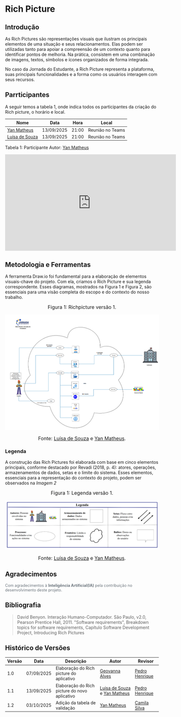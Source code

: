 # Rich Picture

## Introdução

As Rich Pictures são representações visuais que ilustram os principais elementos de uma situação e seus relacionamentos. Elas podem ser utilizadas tanto para apoiar a compreensão de um contexto quanto para identificar pontos de melhoria. Na prática, consistem em uma combinação de imagens, textos, símbolos e ícones organizados de forma integrada.

No caso da Jornada do Estudante, a Rich Picture representa a plataforma, suas principais funcionalidades e a forma como os usuários interagem com seus recursos.

## Parrticipantes

A seguir temos a tabela 1, onde indica todos os participantes da criação do Rich picture, o horário e local.

<div align="center">
  <table>
    <thead>
      <tr>
        <th>Nome</th>
        <th>Data</th>
        <th>Hora</th>
        <th>Local</th>
      </tr>
    </thead>
    <tbody>
      <tr>
        <td><a href="https://github.com/Yanmatheus0812">Yan Matheus</a></td>
        <td>13/09/2025</td>
        <td>21:00</td>
        <td>Reunião no Teams</td>
         </tr>
      <tr>
        <tr>
        <td><a href="https://github.com/luisa12ll">Luísa de Souza</a></td>
         <td>13/09/2025</td>
        <td>21:00</td>
        <td>Reunião no Teams</td>
      </tr>
    </tbody>
  </table>
</div>

Tabela 1: Participante
Autor: [Yan Matheus](https://github.com/Yanmatheus0812)

<iframe width="560" height="315" src="https://www.youtube.com/embed/v6Cmgz2QPM0?si=0htjRtZDmzKkYCdD" title="YouTube video player" frameborder="0" allow="accelerometer; autoplay; clipboard-write; encrypted-media; gyroscope; picture-in-picture; web-share" referrerpolicy="strict-origin-when-cross-origin" allowfullscreen></iframe>

## Metodologia e Ferramentas

A ferramenta Draw.io foi fundamental para a elaboração de elementos visuais-chave do projeto. Com ela, criamos o Rich Picture e sua legenda correspondente. Esses diagramas, mostrados na Figura 1 e Figura 2, são essenciais para uma visão completa do escopo e do contexto do nosso trabalho.

<font size="3"><p style="text-align: center">Figura 1: Richpicture versão 1.</p></font>

![Richpicturev1](../img/RichPicture.png)

<font size="3"><p style="text-align: center">Fonte: [Luísa de Souza](https://github.com/luisa12ll) e [Yan Matheus](https://github.com/Yanmatheus0812).</p></font>

### Legenda

A construção das Rich Pictures foi elaborada com base em cinco elementos principais, conforme destacado por Revadi (2018, p. 4): atores, operações, armazenamentos de dados, setas e o limite do sistema. Esses elementos, essenciais para a representação do contexto do projeto, podem ser observados na _Imagem 2_

<font size="3"><p style="text-align: center">Figura 1: Legenda versão 1.</p></font>

![Legendav1](../img/RichPicture-leg.png)

<font size="3"><p style="text-align: center">Fonte: [Luísa de Souza](https://github.com/luisa12ll) e [Yan Matheus](https://github.com/Yanmatheus0812).</p></font>

## Agradecimentos

<div style="text-align:left; font-size:0.9em; color:#6c757d; margin-top:1em;">
  Com agradecimentos à <b>Inteligência Artificial(IA)</b> pela contribuição no desenvolvimento deste projeto.
</div>



## Bibliografia

> David Benyon. Interação Humano-Computador. São Paulo, v2.0, Pearson Prentice Hall, 2011. "Software requirements", Breakdown topics for software requirements, Capítulo Software Development Project, Introducing Rich Pictures

## Histórico de Versões

| Versão | Data       | Descrição                                     | Autor                                                                                             | Revisor                                            |
| ------ | ---------- | --------------------------------------------- | ------------------------------------------------------------------------------------------------- | -------------------------------------------------- |
| 1.0    | 07/09/2025 | Elaboração do Rich picture do aplicativo      | [Geovanna Alves](https://github.com/GeovannaUmbelino)                                             | [Pedro Henrique](https://github.com/pedrohpsantos) |
| 1.1    | 13/09/2025 | Elaboração do Rich picture do novo aplicativo | [Luisa de Souza](https://github.com/luisa12ll) e [Yan Matheus](https://github.com/Yanmatheus0812) | [Pedro Henrique](https://github.com/pedrohpsantos) |
| 1.2    | 03/10/2025 | Adição da tabela de validação                 | [Yan Matheus](https://github.com/Yanmatheus0812)                                                  | [Camila Silva](https://github.com/CamilaSilvaC)    |
